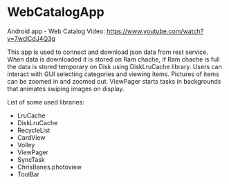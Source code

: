 # WebCatalogApp
Android app  - Web Catalog
Video: https://www.youtube.com/watch?v=7wclCdJ4Q3g

This app is used to connect and download json data from rest service. When data is downloaded it is stored on Ram chache,
if Ram chache is full the data is stored temporary on Disk using DiskLruCache library. Users can interact with GUI selecting categories and viewing  items. Pictures of items can be zoomed in and zoomed out. ViewPager starts tasks in backgrounds that animates swiping images on display.

List of some used libraries:
  - LruCache
  - DiskLruCache
  - RecycleList
  - CardView
  - Volley
  - ViewPager
  - SyncTask
  - ChrisBanes.photoview
  - ToolBar
